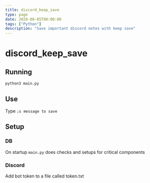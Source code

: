 ```yaml
---
title: discord_keep_save
type: page
date: 2020-08-05T00:00:00
tags: ["Python"]
description: "Save important discord notes with keep save"
---
```


# discord_keep_save

## Running

`python3 main.py`

## Use

Type `;s message to save`

## Setup

### DB

On startup `main.py` does checks and setups for critical components

### Discord

Add bot token to a file called token.txt
